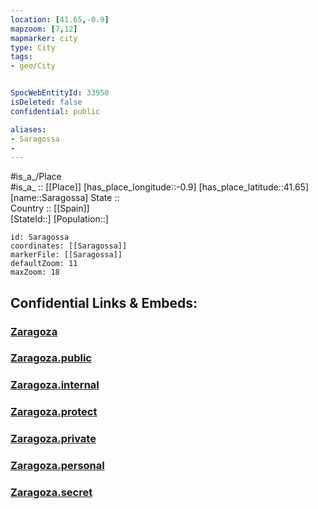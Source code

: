 ```yaml
---
location: [41.65,-0.9] 
mapzoom: [7,12] 
mapmarker: city 
type: City
tags:
- geo/City


SpocWebEntityId: 33950
isDeleted: false
confidential: public

aliases:
- Saragossa
- 
---
```


#is_a_/Place  
#is_a_ :: [[Place]] 
[has_place_longitude::-0.9] 
[has_place_latitude::41.65] 
[name::Saragossa] 
State ::  
Country :: [[Spain]]  
[StateId::] 
[Population::] 



```leaflet
id: Saragossa
coordinates: [[Saragossa]] 
markerFile: [[Saragossa]] 
defaultZoom: 11 
maxZoom: 18
```


## Confidential Links & Embeds: 

### [Zaragoza](/_Standards/Earth/Continent/Europe/Europe~South/Spain/Provinces~Spain/Aragon/Zaragoza.Province/City/Zaragoza.md) 

### [Zaragoza.public](/_public/Earth/Continent/Europe/Europe~South/Spain/Provinces~Spain/Aragon/Zaragoza.Province/City/Zaragoza.public.md) 

### [Zaragoza.internal](/_internal/Earth/Continent/Europe/Europe~South/Spain/Provinces~Spain/Aragon/Zaragoza.Province/City/Zaragoza.internal.md) 

### [Zaragoza.protect](/_protect/Earth/Continent/Europe/Europe~South/Spain/Provinces~Spain/Aragon/Zaragoza.Province/City/Zaragoza.protect.md) 

### [Zaragoza.private](/_private/Earth/Continent/Europe/Europe~South/Spain/Provinces~Spain/Aragon/Zaragoza.Province/City/Zaragoza.private.md) 

### [Zaragoza.personal](/_personal/Earth/Continent/Europe/Europe~South/Spain/Provinces~Spain/Aragon/Zaragoza.Province/City/Zaragoza.personal.md) 

### [Zaragoza.secret](/_secret/Earth/Continent/Europe/Europe~South/Spain/Provinces~Spain/Aragon/Zaragoza.Province/City/Zaragoza.secret.md)

